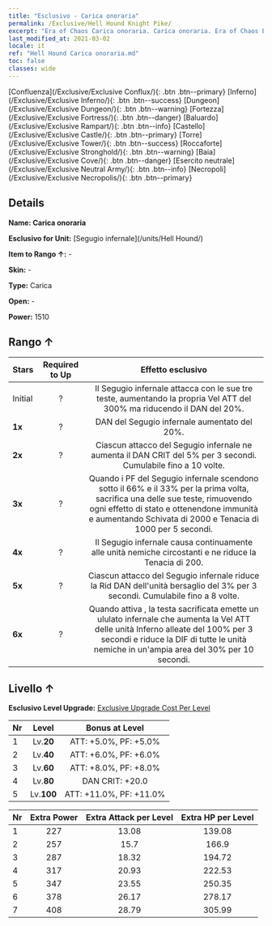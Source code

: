 ```yaml
---
title: "Esclusivo - Carica onoraria"
permalink: /Exclusive/Hell Hound Knight Pike/
excerpt: "Era of Chaos Carica onoraria. Carica onoraria. Era of Chaos Esclusivo Carica onoraria. Segugio infernale Esclusivo."
last_modified_at: 2021-03-02
locale: it
ref: "Hell Hound Carica onoraria.md"
toc: false
classes: wide
---
```

 [Confluenza](/Exclusive/Exclusive Conflux/){: .btn .btn--primary} [Inferno](/Exclusive/Exclusive Inferno/){: .btn .btn--success} [Dungeon](/Exclusive/Exclusive Dungeon/){: .btn .btn--warning} [Fortezza](/Exclusive/Exclusive Fortress/){: .btn .btn--danger} [Baluardo](/Exclusive/Exclusive Rampart/){: .btn .btn--info} [Castello](/Exclusive/Exclusive Castle/){: .btn .btn--primary} [Torre](/Exclusive/Exclusive Tower/){: .btn .btn--success} [Roccaforte](/Exclusive/Exclusive Stronghold/){: .btn .btn--warning} [Baia](/Exclusive/Exclusive Cove/){: .btn .btn--danger} [Esercito neutrale](/Exclusive/Exclusive Neutral Army/){: .btn .btn--info} [Necropoli](/Exclusive/Exclusive Necropolis/){: .btn .btn--primary} 

## Details
 **Name: Carica onoraria** 

 **Esclusivo for Unit:** [Segugio infernale](/units/Hell Hound/) 

 **Item to Rango ↑:** -

 **Skin:** -

 **Type:** Carica

 **Open:** -

 **Power:** 1510

## Rango ↑

  |     Stars    |  Required to Up | Effetto esclusivo |
  |:-------------|:---------------:|:---------------:|
  |  Initial  | ? | Il Segugio infernale attacca con le sue tre teste, aumentando la propria Vel ATT del 300% ma riducendo il DAN del 20%. |
  | **1x** <i class="fas fa-star"/> | ? | DAN del Segugio infernale aumentato del 20%. |
  | **2x** <i class="fas fa-star"/> | ? | Ciascun attacco del Segugio infernale ne aumenta il DAN CRIT del 5% per 3 secondi. Cumulabile fino a 10 volte. |
  | **3x** <i class="fas fa-star"/> | ? | <Morto ma vivo> Quando i PF del Segugio infernale scendono sotto il 66% e il 33% per la prima volta, sacrifica una delle sue teste, rimuovendo ogni effetto di stato e ottenendone immunità e aumentando Schivata di 2000 e Tenacia di 1000 per 5 secondi. |
  | **4x** <i class="fas fa-star"/> | ? | <Accensione> Il Segugio infernale causa continuamente <Combustione> alle unità nemiche circostanti e ne riduce la Tenacia di 200. |
  | **5x** <i class="fas fa-star"/> | ? | Ciascun attacco del Segugio infernale riduce la Rid DAN dell'unità bersaglio del 3% per 3 secondi. Cumulabile fino a 8 volte. |
  | **6x** <i class="fas fa-star"/> | ? | Quando attiva <Morto ma vivo>, la testa sacrificata emette un ululato infernale che aumenta la Vel ATT delle unità Inferno alleate del 100% per 3 secondi e riduce la DIF di tutte le unità nemiche in un'ampia area del 30% per 10 secondi. |


## Livello ↑
 **Esclusivo Level Upgrade:** [Exclusive Upgrade Cost Per Level](/Exclusive/ExclusiveUpgradeCostPerLevel/)

  |  Nr  |   Level  | Bonus at Level |
  |:-----|:--------:|:--------------:|
  | 1 | Lv.**20** | ATT: +5.0%, PF: +5.0% |
  | 2 | Lv.**40** | ATT: +6.0%, PF: +6.0% |
  | 3 | Lv.**60** | ATT: +8.0%, PF: +8.0% |
  | 4 | Lv.**80** | DAN CRIT: +20.0 |
  | 5 | Lv.**100** | ATT: +11.0%, PF: +11.0% |


  |  Nr  |  Extra Power | Extra Attack per Level | Extra HP per Level |
  |:-----|:--------:|:--------:|:--------:|
  | 1 | 227 | 13.08 | 139.08 |
  | 2 | 257 | 15.7 | 166.9 |
  | 3 | 287 | 18.32 | 194.72 |
  | 4 | 317 | 20.93 | 222.53 |
  | 5 | 347 | 23.55 | 250.35 |
  | 6 | 378 | 26.17 | 278.17 |
  | 7 | 408 | 28.79 | 305.99 |


